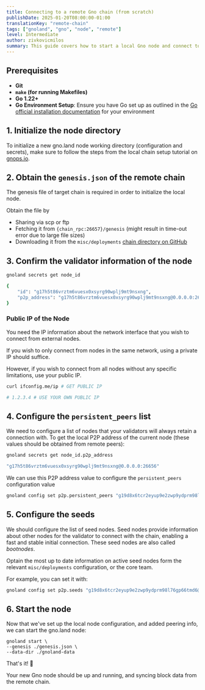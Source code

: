 ```yaml
---
title: Connecting to a remote Gno chain (from scratch)
publishDate: 2025-01-20T08:00:00-01:00
translationKey: "remote-chain"
tags: ["gnoland", "gno", "node", "remote"]
level: Intermediate
author: zivkovicmilos
summary: This guide covers how to start a local Gno node and connect to an existing chain (like a testnet).
---
```


## Prerequisites

- **Git**
- **`make` (for running Makefiles)**
- **Go 1.22+**
- **Go Environment Setup**: Ensure you have Go set up as outlined in
  the [Go official installation documentation](https://go.dev/doc/install) for your environment

## 1. Initialize the node directory

To initialize a new gno.land node working directory (configuration and secrets), make sure to
follow the steps from the local chain setup tutorial on [gnops.io](https://gnops.io).

## 2. Obtain the `genesis.json` of the remote chain

The genesis file of target chain is required in order to initialize the local node.

Obtain the file by

- Sharing via scp or ftp
- Fetching it from `{chain_rpc:26657}/genesis` (might result in time-out error due to large file sizes)
- Downloading it from the
  `misc/deployments` [chain directory on GitHub](https://github.com/gnolang/gno/tree/master/misc/deployments)

## 3. Confirm the validator information of the node

```bash
gnoland secrets get node_id

{
    "id": "g17h5t86vrztm6vuesx0xsyrg90wplj9mt9nsxng",
    "p2p_address": "g17h5t86vrztm6vuesx0xsyrg90wplj9mt9nsxng@0.0.0.0:26656"
}
```

### Public IP of the Node

You need the IP information about the network interface that you wish to connect from external nodes.

If you wish to only connect from nodes in the same network, using a private IP should suffice.

However, if you wish to connect from all nodes without any specific limitations, use your public IP.

```bash
curl ifconfig.me/ip # GET PUBLIC IP

# 1.2.3.4 # USE YOUR OWN PUBLIC IP
```

## 4. Configure the `persistent_peers` list

We need to configure a list of nodes that your validators will always retain a connection with.
To get the local P2P address of the current node (these values should be obtained from remote peers):

```bash
gnoland secrets get node_id.p2p_address

"g17h5t86vrztm6vuesx0xsyrg90wplj9mt9nsxng@0.0.0.0:26656"
```

We can use this P2P address value to configure the `persistent_peers` configuration value

```bash
gnoland config set p2p.persistent_peers "g19d8x6tcr2eyup9e2zwp9ydprm98l76gp66tmd6@1.2.3.4:26656"
```

## 5. Configure the seeds

We should configure the list of seed nodes. Seed nodes provide information about other nodes for the validator to
connect with the chain, enabling a fast and stable initial connection. These seed nodes are also called _bootnodes_.

Optain the most up to date information on active seed nodes form the relevant `misc/deployments` configuration, or the
core team.

For example, you can set it with:

```bash
gnoland config set p2p.seeds "g19d8x6tcr2eyup9e2zwp9ydprm98l76gp66tmd6@1.2.3.4:26656"
```

## 6. Start the node

Now that we've set up the local node configuration, and added peering info, we can start the gno.land node:

```shell
gnoland start \
--genesis ./genesis.json \
--data-dir ./gnoland-data
```

That's it! 🎉

Your new Gno node should be up and running, and syncing block data from the remote chain.
